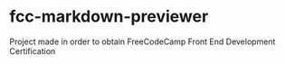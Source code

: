 # fcc-markdown-previewer

Project made in order to obtain FreeCodeCamp Front End Development Certification
